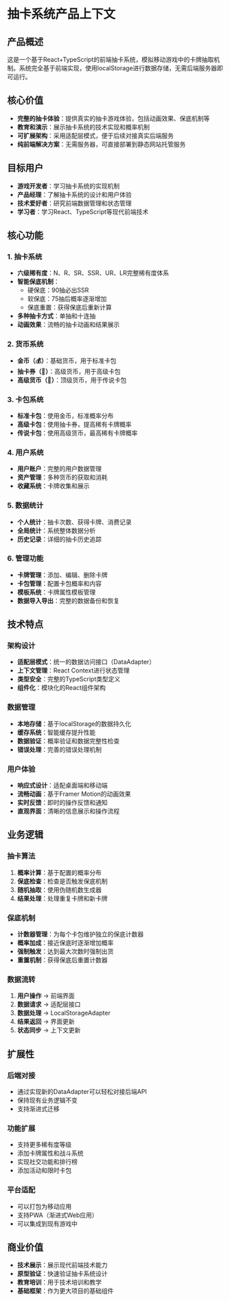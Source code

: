 # 抽卡系统产品上下文

## 产品概述
这是一个基于React+TypeScript的前端抽卡系统，模拟移动游戏中的卡牌抽取机制。系统完全基于前端实现，使用localStorage进行数据存储，无需后端服务器即可运行。

## 核心价值
- **完整的抽卡体验**：提供真实的抽卡游戏体验，包括动画效果、保底机制等
- **教育和演示**：展示抽卡系统的技术实现和概率机制
- **可扩展架构**：采用适配层模式，便于后续对接真实后端服务
- **纯前端解决方案**：无需服务器，可直接部署到静态网站托管服务

## 目标用户
- **游戏开发者**：学习抽卡系统的实现机制
- **产品经理**：了解抽卡系统的设计和用户体验
- **技术爱好者**：研究前端数据管理和状态管理
- **学习者**：学习React、TypeScript等现代前端技术

## 核心功能

### 1. 抽卡系统
- **六级稀有度**：N、R、SR、SSR、UR、LR完整稀有度体系
- **智能保底机制**：
  - 硬保底：90抽必出SSR
  - 软保底：75抽后概率逐渐增加
  - 保底重置：获得保底后重新计算
- **多种抽卡方式**：单抽和十连抽
- **动画效果**：流畅的抽卡动画和结果展示

### 2. 货币系统
- **金币（💰）**：基础货币，用于标准卡包
- **抽卡券（🎫）**：高级货币，用于高级卡包
- **高级货币（💎）**：顶级货币，用于传说卡包

### 3. 卡包系统
- **标准卡包**：使用金币，标准概率分布
- **高级卡包**：使用抽卡券，提高稀有卡牌概率
- **传说卡包**：使用高级货币，最高稀有卡牌概率

### 4. 用户系统
- **用户账户**：完整的用户数据管理
- **资产管理**：多种货币的获取和消耗
- **收藏系统**：卡牌收集和展示

### 5. 数据统计
- **个人统计**：抽卡次数、获得卡牌、消费记录
- **全局统计**：系统整体数据分析
- **历史记录**：详细的抽卡历史追踪

### 6. 管理功能
- **卡牌管理**：添加、编辑、删除卡牌
- **卡包管理**：配置卡包概率和内容
- **模板系统**：卡牌属性模板管理
- **数据导入导出**：完整的数据备份和恢复

## 技术特点

### 架构设计
- **适配层模式**：统一的数据访问接口（DataAdapter）
- **上下文管理**：React Context进行状态管理
- **类型安全**：完整的TypeScript类型定义
- **组件化**：模块化的React组件架构

### 数据管理
- **本地存储**：基于localStorage的数据持久化
- **缓存系统**：智能缓存提升性能
- **数据验证**：概率验证和数据完整性检查
- **错误处理**：完善的错误处理机制

### 用户体验
- **响应式设计**：适配桌面端和移动端
- **流畅动画**：基于Framer Motion的动画效果
- **实时反馈**：即时的操作反馈和通知
- **直观界面**：清晰的信息展示和操作流程

## 业务逻辑

### 抽卡算法
1. **概率计算**：基于配置的概率分布
2. **保底检查**：检查是否触发保底机制
3. **随机抽取**：使用伪随机数生成器
4. **结果处理**：处理重复卡牌和新卡牌

### 保底机制
- **计数器管理**：为每个卡包维护独立的保底计数器
- **概率加成**：接近保底时逐渐增加概率
- **强制触发**：达到最大次数时强制出货
- **重置机制**：获得保底后重置计数器

### 数据流转
1. **用户操作** → 前端界面
2. **数据请求** → 适配层接口
3. **数据处理** → LocalStorageAdapter
4. **结果返回** → 界面更新
5. **状态同步** → 上下文更新

## 扩展性

### 后端对接
- 通过实现新的DataAdapter可以轻松对接后端API
- 保持现有业务逻辑不变
- 支持渐进式迁移

### 功能扩展
- 支持更多稀有度等级
- 添加卡牌属性和战斗系统
- 实现社交功能和排行榜
- 添加活动和限时卡包

### 平台适配
- 可以打包为移动应用
- 支持PWA（渐进式Web应用）
- 可以集成到现有游戏中

## 商业价值
- **技术展示**：展示现代前端技术能力
- **原型验证**：快速验证抽卡系统设计
- **教育培训**：用于技术培训和教学
- **基础框架**：作为更大项目的基础组件 